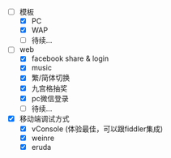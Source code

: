 

- [ ] 模板
  - [x] PC
  - [x] WAP
  - [ ] 待续...
- [ ] web
  - [x] facebook share & login
  - [x] music
  - [x] 繁/简体切换
  - [x] 九宫格抽奖
  - [x] pc微信登录
  - [ ] 待续...
  
- [x] 移动端调试方式
  - [x] vConsole (体验最佳，可以跟fiddler集成)
  - [x] weinre
  - [x] eruda